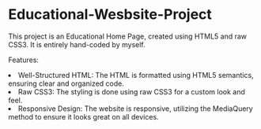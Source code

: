 # Educational-Wesbsite-Project
This project is an Educational Home Page, created using HTML5 and raw CSS3. It is entirely hand-coded by myself.

Features:
<li> Well-Structured HTML: The HTML is formatted using HTML5 semantics, ensuring clear and organized code. </li>
<li>Raw CSS3: The styling is done using raw CSS3 for a custom look and feel.</li>
<li>Responsive Design: The website is responsive, utilizing the MediaQuery method to ensure it looks great on all devices.</li>
